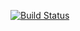 [![Build Status](https://travis-ci.org/bsethabu/CSE110-Lab6.svg?branch=master)](https://travis-ci.org/bsethabu/CSE110-Lab6)
